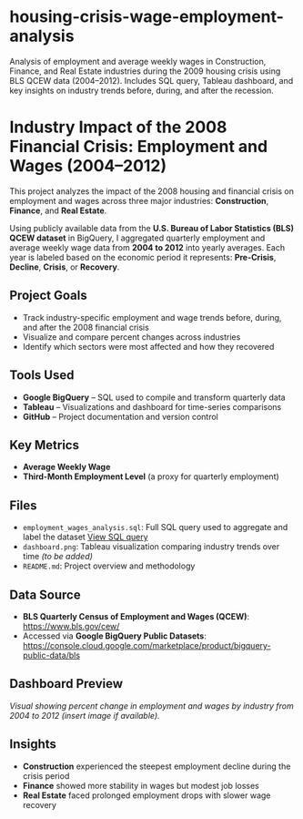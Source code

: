 # housing-crisis-wage-employment-analysis
Analysis of employment and average weekly wages in Construction, Finance, and Real Estate industries during the 2009 housing crisis using BLS QCEW data (2004–2012). Includes SQL query, Tableau dashboard, and key insights on industry trends before, during, and after the recession.
# Industry Impact of the 2008 Financial Crisis: Employment and Wages (2004–2012)

This project analyzes the impact of the 2008 housing and financial crisis on employment and wages across three major industries: **Construction**, **Finance**, and **Real Estate**.

Using publicly available data from the **U.S. Bureau of Labor Statistics (BLS) QCEW dataset** in BigQuery, I aggregated quarterly employment and average weekly wage data from **2004 to 2012** into yearly averages. Each year is labeled based on the economic period it represents: **Pre-Crisis**, **Decline**, **Crisis**, or **Recovery**.

## Project Goals

- Track industry-specific employment and wage trends before, during, and after the 2008 financial crisis  
- Visualize and compare percent changes across industries  
- Identify which sectors were most affected and how they recovered  

## Tools Used

- **Google BigQuery** – SQL used to compile and transform quarterly data  
- **Tableau** – Visualizations and dashboard for time-series comparisons  
- **GitHub** – Project documentation and version control  

## Key Metrics

- **Average Weekly Wage**  
- **Third-Month Employment Level** (a proxy for quarterly employment)  

## Files

- `employment_wages_analysis.sql`: Full SQL query used to aggregate and label the dataset [View SQL query](./employment_wages_analysis.sql)
- `dashboard.png`: Tableau visualization comparing industry trends over time *(to be added)*  
- `README.md`: Project overview and methodology  

## Data Source

- **BLS Quarterly Census of Employment and Wages (QCEW)**: https://www.bls.gov/cew/  
- Accessed via **Google BigQuery Public Datasets**: https://console.cloud.google.com/marketplace/product/bigquery-public-data/bls  

## Dashboard Preview

*Visual showing percent change in employment and wages by industry from 2004 to 2012 (insert image if available).*

## Insights

- **Construction** experienced the steepest employment decline during the crisis period  
- **Finance** showed more stability in wages but modest job losses  
- **Real Estate** faced prolonged employment drops with slower wage recovery 
